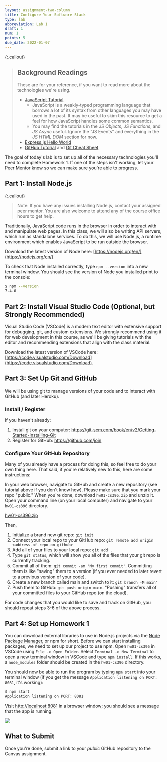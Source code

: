 ```yaml
---
layout: assignment-two-column
title: Configure Your Software Stack
type: lab
abbreviation: Lab 1
draft: 1
num: 1
points: 5
due_date: 2022-01-07
---
```


{:.callout}
> ## Background Readings
> These are for your reference, if you want to read more about the technologies we're using.
> * <a href="https://www.w3schools.com/js/js_mistakes.asp">JavaScript Tutorial</a>
>      * JavaScript is a weakly-typed programming language that borrows a lot of its syntax from other languages you may have used in the past. It may be useful to skim this resource to get a feel for how JavaScript handles some common semantics.
>      * You may find the tutorials in the _JS Objects_, _JS Functions_, and _JS Async_ useful. Ignore the "JS Events" and everything in the _JS HTML DOM_ section for now.
> * <a href="https://expressjs.com/en/starter/hello-world.html">Express.js Hello World</a>
> * <a href="https://guides.github.com/activities/hello-world/">GitHub Tutorial</a> and <a href="https://www.git-tower.com/blog/git-cheat-sheet/" target="_blank">Git Cheat Sheet</a>
<!-- > * Deploying to Heroku: <a href="https://scotch.io/tutorials/how-to-deploy-a-node-js-app-to-heroku" target="_blank">Step-by-Step Guide</a>. -->

The goal of today's lab is to set up all of the necessary technologies you'll need to complete Homework 1. If one of the steps isn't working, let your Peer Mentor know so we can make sure you're able to progress.

## Part 1: Install Node.js

{:.callout}
> Note: If you have any issues installing Node.js, contact your assigned peer mentor. You are also welcome to attend any of the course office hours to get help.

Traditionally, JavaScript code runs in the browser in order to interact with and manipulate web pages. In this class, we will also be writing API servers, which run as standalone services. To do this, we will use Node.js, a runtime environment which enables JavaScript to be run outside the browser.

Download the latest version of Node here: [https://nodejs.org/en/](https://nodejs.org/en/)

To check that Node installed correctly, type `npm --version` into a new terminal window. You should see the version of Node you installed print to the console:

```bash
$ npm --version
7.4.0
```

## Part 2: Install Visual Studio Code (Optional, but Strongly Recommended)

Visual Studio Code (VSCode) is a modern text editor with extensive support for debugging, git, and custom extensions. We strongly recommend using it for web development in this course, as we'll be giving tutorials with the editor and recommending extensions that align with the class material.

Download the latest version of VSCode here: [https://code.visualstudio.com/Download](https://code.visualstudio.com/Download).

## Part 3: Set Up Git and GitHub

We will be using git to manage versions of your code and to interact with GitHub (and later Heroku).

### Install / Register
If you haven't already:
1. Install git on your computer: <a href="https://git-scm.com/book/en/v2/Getting-Started-Installing-Git" target="_blank">https://git-scm.com/book/en/v2/Getting-Started-Installing-Git</a>
2. Register for GitHub: <a href="https://github.com/join" target="_blank">https://github.com/join</a>

### Configure Your GitHub Repository

Many of you already have a process for doing this, so feel free to do your own thing here. That said, if you're relatively new to this, here are some instructions:

In your web browser, navigate to GitHub and create a new repository (see tutorial above if you don't know how). Please make sure that you mark your repo "public." When you're done, download `hw01-cs396.zip` and unzip it. Open your command line (on your local computer) and navigate to your `hw01-cs396` directory.

<a class="nu-button" href="/winter2022/course-files/assignments/hw01-cs396.zip">hw01-cs396.zip<i class="fas fa-download" aria-hidden="true"></i></a>

Then,
1. Initialize a brand new git repo: `git init`
2. Connect your local repo to your GitHub repo: `git remote add origin <address-of-repo-on-github>`
3. Add all of your files to your local repo: `git add .`
4. Type `git status`, which will show you all of the files that your git repo is currently tracking.
5. Commit all of them: `git commit -am 'My first commit'`. Committing them is like "saving" them to a version (if you ever needed to later revert to a previous version of your code).
6. Create a new branch called main and switch to it: `git branch -M main"`
7. Push them to GitHub: `git push origin main`. "Pushing" transfers all of your committed files to your GitHub repo (on the cloud).

For code changes that you would like to save and track on GitHub, you should repeat steps 3-6 of the above process.

## Part 4: Set up Homework 1

You can download external libraries to use in Node.js projects via the [Node Package Manager](https://www.npmjs.com/), or npm for short. Before we can start installing packages, we need to set up our project to use npm. Open `hw01-cs396` in VSCode using `File -> Open Folder`. Select `Terminal -> New Terminal` to open a new terminal window in VSCode and type `npm install`. If this works, a `node_modules` folder should be created in the `hw01-cs396` directory.

You should now be able to run the program by typing `npm start` into your terminal window (if you get the message `Application listening on PORT: 8081`, it's working):

```bash
$ npm start
Application listening on PORT: 8081
```

Visit [http://localhost:8081](localhost:8081) in a browser window; you should see a message that the app is running.

<img class="medium frame" src="/winter2022/assets/images/lab01/img1.png"/>

## What to Submit

Once you're done, submit a link to your _public_ GitHub repository to the Canvas assignment.
